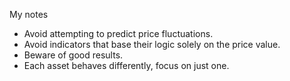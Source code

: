 My notes

- Avoid attempting to predict price fluctuations.
- Avoid indicators that base their logic solely on the price value.
- Beware of good results.
- Each asset behaves differently, focus on just one.
